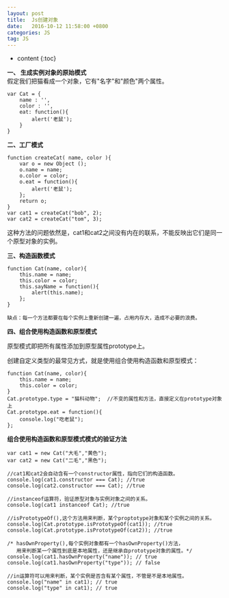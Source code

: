 ```yaml
---
layout: post
title:  Js创建对象
date:   2016-10-12 11:58:00 +0800
categories: JS
tag: JS
---
```


* content
{:toc}

**一、 生成实例对象的原始模式**  
假定我们把猫看成一个对象，它有"名字"和"颜色"两个属性。  

	var Cat = {
		name : '',
		color : '',
		eat: function(){
	    	alert('老鼠');
	    }
	} 
        
**二、工厂模式** 

	function createCat( name, color ){
		var o = new Object ();
		o.name = name;
		o.color = color;
		o.eat = function(){
			alert('老鼠');
		};
		return o;
	}
	var cat1 = createCat("bob", 2);
	var cat2 = createCat("tom", 3);
    
  这种方法的问题依然是，cat1和cat2之间没有内在的联系，不能反映出它们是同一个原型对象的实例。
  
  **三、构造函数模式**
  
	function Cat(name, color){
		this.name = name;
		this.color = color;
		this.sayName = function(){
			alert(this.name);
		};
	}
    
    缺点：每一个方法都要在每个实例上重新创建一遍，占用内存大，造成不必要的浪费。
    
   
   **四、组合使用构造函数和原型模式**
   
   原型模式即把所有属性添加到原型属性prototype上。
    
   创建自定义类型的最常见方式，就是使用组合使用构造函数和原型模式：
    
	function Cat(name, color){
		this.name = name;
		this.color = color;
	}
	Cat.prototype.type = "猫科动物";  //不变的属性和方法，直接定义在prototype对象上
	Cat.prototype.eat = function(){ 
	    console.log("吃老鼠"); 
	};

**组合使用构造函数和原型模式模式的验证方法**

    var cat1 = new Cat("大毛","黄色");
    var cat2 = new Cat("二毛","黑色");

    //cat1和cat2会自动含有一个constructor属性，指向它们的构造函数。
    console.log(cat1.constructor === Cat); //true
    console.log(cat2.constructor === Cat); //true

    //instanceof运算符，验证原型对象与实例对象之间的关系。
    console.log(cat1 instanceof Cat); //true

    //isPrototypeOf(),这个方法用来判断，某个proptotype对象和某个实例之间的关系。
    console.log(Cat.prototype.isPrototypeOf(cat1)); //true
    console.log(Cat.prototype.isPrototypeOf(cat2)); //true

    /* hasOwnProperty(),每个实例对象都有一个hasOwnProperty()方法，
       用来判断某一个属性到底是本地属性，还是继承自prototype对象的属性。*/
    console.log(cat1.hasOwnProperty("name")); // true
    console.log(cat1.hasOwnProperty("type")); // false

    //in运算符可以用来判断，某个实例是否含有某个属性，不管是不是本地属性。
    console.log("name" in cat1); // true
    console.log("type" in cat1); // true

    
    
    
    
    
    
    
    
    
    
    
    
    
    
    
    
    
    
    
    
    